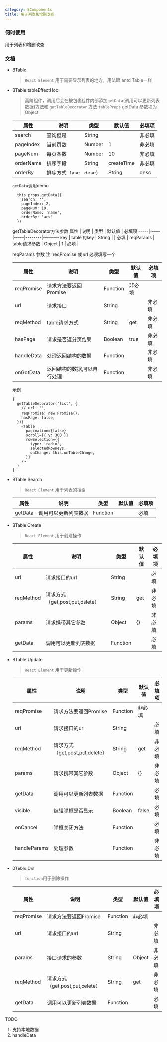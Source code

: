 ```yaml
---
category: BComponents
title: 用于列表和增删改查
---
```


### 何时使用

用于列表和增删改查

### 文档
* BTable 
  > `React Element`  用于需要显示列表的地方，用法跟 antd Table一样


* BTable.tableEffectHoc 
  > 高阶组件，调用后会在被包裹组件内部添加`getData`(调用可以更新列表数据)方法和 `getTableDecorator` 方法
    `tableProps`
  getData 参数项为Object

  属性 | 说明 | 类型 | 默认值  | 必填项
  -----|-----|-----|--------|--------
  search | 查询但是 | String | | 非必填 |
  pageIndex | 当前页数 | Number | 1 | 非必填 |
  pageNum| 每页条数 | Number | 10 | 非必填 |
  orderName| 排序字段 | String | createTime | 非必填 |
  orderBy| 排序方式（asc|desc） | String | desc | 非必填 |

  `getData`调用demo
  ```
    this.props.getData({
      search: '',
      pageIndex: 2,
      pageNum: 10,
      orderName: 'name',
      orderBy: 'acs'
    })
  ```

  getTableDecorator方法参数
    属性 | 说明 | 类型 | 默认值  | 必填项
  -----|-----|-----|--------|--------
  key | table 的key | String | | 必填 |
  reqParams | table请求参数 | Object | 1 | 必填 |


  reqParams 参数
  注: reqPromise 或 url 必须填写一个

     属性 | 说明 | 类型 | 默认值  | 必填项
  -----|-----|-----|--------|--------
  reqPromise |请求方法要返回Promise | Function | 非必填
  url | 请求接口 | String | | 非必填 |
  reqMethod | table请求方式 | String | get | 非必填 |
  hasPage | 请求是否返分页结果 | Boolean | true | 非必填 |
  handleData | 处理返回结构的数据 | Function | | 非必填 |
  onGotData | 返回结构的数据,可以自行处理| Function | | 非必填 |

  示例
  ```
  {
    getTableDecorator('list', {
      // url: '',
      reqPromise: new Promise()，
      hasPage: false,
    })(
      <Table
        pagination={false}
        scroll={{ y: 300 }}
        rowSelection={{
          type: 'radio',
          selectedRowKeys,
          onChange: this.onTableChange,
        }}
      />
    )
  }
  ```


* BTable.Search
  > `React Element` 用于列表的搜索
  
  属性 | 说明 | 类型 | 默认值  | 必填项
  -----|-----|-----|--------|--------
  getData | 调用可以更新列表数据 | Function |  | 必填 

* BTable.Create
  > `React Element` 用于创建操作

  属性 | 说明 | 类型 | 默认值  | 必填项
  -----|-----|-----|--------|--------
  url | 请求接口的url | String | | 必填 |
  reqMethod | 请求方式（get,post,put,delete）| String | get | 非必填 
  params | 请求携带其它参数 | Object | {} | 非必填 
  getData | 调用可以更新列表数据 | Function |  | 必填 

* BTable.Update
  > `React Element` 用于更新操作
  
  属性 | 说明 | 类型 | 默认值  | 必填项
  -----|-----|-----|--------|--------
  reqPromise |请求方法要返回Promise | Function | 非必填
  url | 请求接口的url | String | | 必填 |
  reqMethod | 请求方式（get,post,put,delete）| String | get | 非必填 
  params | 请求携带其它参数 | Object | {} | 非必填 
  getData | 调用可以更新列表数据 | Function |  | 必填 
  visible | 编辑弹框是否显示 | Boolean | false  | 必填 
  onCancel | 弹框关闭方法 | Function |  | 必填 
  handleParams | 处理参数 | Function |  | 非必填 


* BTable.Del
  > `function`用于删除操作

    属性 | 说明 | 类型 | 默认值  | 必填项
  -----|-----|-----|--------|--------
  reqPromise |请求方法要返回Promise | Function | 非必填
  url | 请求接口的url | String | | 非必填 |
  params |接口请求的参数| String|Object | 非必填 | 
  reqMethod | 请求方式（get,post,put,delete）| String | get | 非必填 
  getData | 调用可以更新列表数据 | Function |  | 必填 



TODO
1. 支持本地数据
2. handleData
